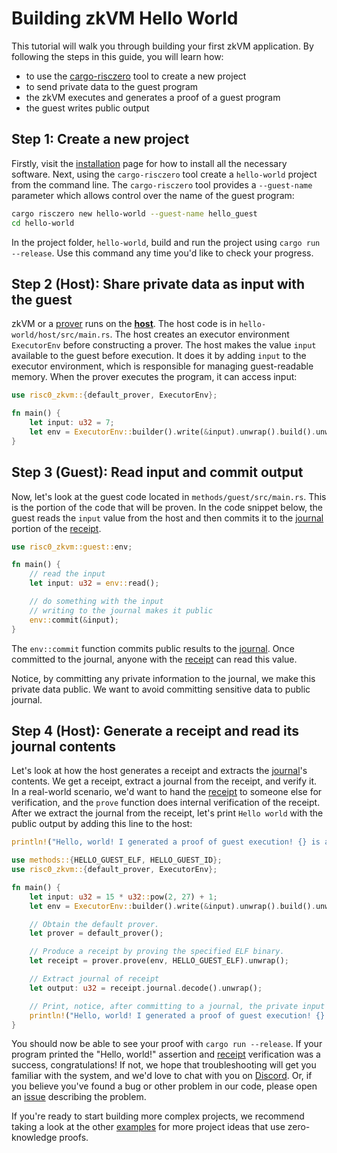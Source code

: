# Building zkVM Hello World

This tutorial will walk you through building your first zkVM application. By
following the steps in this guide, you will learn how:

- to use the [cargo-risczero] tool to create a new project
- to send private data to the guest program
- the zkVM executes and generates a proof of a guest program
- the guest writes public output

## Step 1: Create a new project

Firstly, visit the [installation][install] page for how to install all the
necessary software. Next, using the `cargo-risczero` tool create a `hello-world`
project from the command line. The `cargo-risczero` tool provides a
`--guest-name` parameter which allows control over the name of the guest
program:

```bash
cargo risczero new hello-world --guest-name hello_guest
cd hello-world
```

In the project folder, `hello-world`, build and run the project using `cargo run
--release`. Use this command any time you'd like to check your progress.

## Step 2 (Host): Share private data as input with the guest

zkVM or a [prover] runs on the **[host]**. The host code is in
`hello-world/host/src/main.rs`. The host creates an executor environment
`ExecutorEnv` before constructing a prover. The host makes the value `input`
available to the guest before execution. It does it by adding `input` to the
executor environment, which is responsible for managing guest-readable memory.
When the prover executes the program, it can access input:

```rust
use risc0_zkvm::{default_prover, ExecutorEnv};

fn main() {
    let input: u32 = 7;
    let env = ExecutorEnv::builder().write(&input).unwrap().build().unwrap();
}
```

## Step 3 (Guest): Read input and commit output

Now, let's look at the guest code located in `methods/guest/src/main.rs`. This
is the portion of the code that will be proven. In the code snippet below, the
guest reads the `input` value from the host and then commits it to the [journal]
portion of the [receipt].

```rust ignore
use risc0_zkvm::guest::env;

fn main() {
    // read the input
    let input: u32 = env::read();

    // do something with the input
    // writing to the journal makes it public
    env::commit(&input);
}
```

The `env::commit` function commits public results to the [journal]. Once
committed to the journal, anyone with the [receipt] can read this value.

Notice, by committing any private information to the journal, we make this
private data public. We want to avoid committing sensitive data to public
journal.

## Step 4 (Host): Generate a receipt and read its journal contents

Let's look at how the host generates a receipt and extracts the [journal]'s
contents. We get a receipt, extract a journal from the receipt, and verify it.
In a real-world scenario, we'd want to hand the [receipt] to someone else for
verification, and the `prove` function does internal verification of the
receipt. After we extract the journal from the receipt, let's print `Hello
world` with the public output by adding this line to the host:

```rust ignore
println!("Hello, world! I generated a proof of guest execution! {} is a public output from journal", output);
```

```rust ignore
use methods::{HELLO_GUEST_ELF, HELLO_GUEST_ID};
use risc0_zkvm::{default_prover, ExecutorEnv};

fn main() {
    let input: u32 = 15 * u32::pow(2, 27) + 1;
    let env = ExecutorEnv::builder().write(&input).unwrap().build().unwrap();

    // Obtain the default prover.
    let prover = default_prover();

    // Produce a receipt by proving the specified ELF binary.
    let receipt = prover.prove(env, HELLO_GUEST_ELF).unwrap();

    // Extract journal of receipt
    let output: u32 = receipt.journal.decode().unwrap();

    // Print, notice, after committing to a journal, the private input became public
    println!("Hello, world! I generated a proof of guest execution! {} is a public output from journal ", output);
}
```

You should now be able to see your proof with `cargo run --release`. If your
program printed the "Hello, world!" assertion and [receipt] verification was a
success, congratulations! If not, we hope that troubleshooting will get you
familiar with the system, and we'd love to chat with you on [Discord]. Or, if
you believe you've found a bug or other problem in our code, please open an
[issue] describing the problem.

If you're ready to start building more complex projects, we recommend taking a
look at the other [examples] for more project ideas that use zero-knowledge
proofs.

[cargo-risczero]: https://docs.rs/cargo-risczero
[Discord]: https://discord.gg/risczero
[examples]: ../examples.md
[guest]: /terminology#guest-program
[host]: /terminology#host-program
[install]: ../install.md
[issue]: https://github.com/risc0/risc0/issues/new/choose
[journal]: /terminology#journal
[prover]: /terminology#prover
[receipt]: /terminology#receipt
[seal]: /terminology#seal
